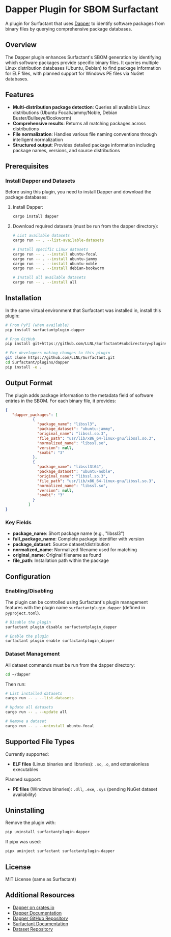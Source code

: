 # Dapper Plugin for SBOM Surfactant

A plugin for Surfactant that uses [Dapper](https://github.com/LLNL/dapper) to identify software packages from binary files by querying comprehensive package databases.

## Overview

The Dapper plugin enhances Surfactant's SBOM generation by identifying which software packages provide specific binary files. It queries multiple Linux distribution databases (Ubuntu, Debian) to find package information for ELF files, with planned support for Windows PE files via NuGet databases.

## Features

- **Multi-distribution package detection**: Queries all available Linux distributions (Ubuntu Focal/Jammy/Noble, Debian Buster/Bullseye/Bookworm)
- **Comprehensive results**: Returns all matching packages across distributions
- **File normalization**: Handles various file naming conventions through intelligent normalization
- **Structured output**: Provides detailed package information including package names, versions, and source distributions

## Prerequisites

### Install Dapper and Datasets

Before using this plugin, you need to install Dapper and download the package databases:

1. Install Dapper:
   ```bash
   cargo install dapper
   ```

2. Download required datasets (must be run from the dapper directory):
   ```bash
   # List available datasets
   cargo run -- . --list-available-datasets

   # Install specific Linux datasets
   cargo run -- . --install ubuntu-focal
   cargo run -- . --install ubuntu-jammy
   cargo run -- . --install ubuntu-noble
   cargo run -- . --install debian-bookworm

   # Install all available datasets
   cargo run -- . --install all
   ```

## Installation

In the same virtual environment that Surfactant was installed in, install this plugin:

```bash
# From PyPI (when available)
pip install surfactantplugin-dapper

# From GitHub
pip install git+https://github.com/LLNL/Surfactant#subdirectory=plugins/dapper

# For developers making changes to this plugin
git clone https://github.com/LLNL/Surfactant.git
cd Surfactant/plugins/dapper
pip install -e .
```


## Output Format

The plugin adds package information to the metadata field of software entries in the SBOM. For each binary file, it provides:

```json
{
   "dapper_packages": [
            {
              "package_name": "libssl3",
              "package_dataset": "ubuntu-jammy",
              "original_name": "libssl.so.3",
              "file_path": "usr/lib/x86_64-linux-gnu/libssl.so.3",
              "normalized_name": "libssl.so",
              "version": null,
              "soabi": "3"
            },
            {
              "package_name": "libssl3t64",
              "package_dataset": "ubuntu-noble",
              "original_name": "libssl.so.3",
              "file_path": "usr/lib/x86_64-linux-gnu/libssl.so.3",
              "normalized_name": "libssl.so",
              "version": null,
              "soabi": "3"
            }
          ]
}
```

### Key Fields

- **package_name**: Short package name (e.g., "libssl3")
- **full_package_name**: Complete package identifier with version
- **package_dataset**: Source dataset/distribution
- **normalized_name**: Normalized filename used for matching
- **original_name**: Original filename as found
- **file_path**: Installation path within the package

## Configuration

### Enabling/Disabling

The plugin can be controlled using Surfactant's plugin management features with the plugin name `surfactantplugin_dapper` (defined in `pyproject.toml`).

```bash
# Disable the plugin
surfactant plugin disable surfactantplugin_dapper

# Enable the plugin
surfactant plugin enable surfactantplugin_dapper
```

### Dataset Management

All dataset commands must be run from the dapper directory:

```bash
cd ~/dapper
```

Then run:

```bash
# List installed datasets
cargo run -- . --list-datasets

# Update all datasets
cargo run -- . --update all

# Remove a dataset
cargo run -- . --uninstall ubuntu-focal
```

## Supported File Types

Currently supported:
- **ELF files** (Linux binaries and libraries): `.so`, `.o`, and extensionless executables

Planned support:
- **PE files** (Windows binaries): `.dll`, `.exe`, `.sys` (pending NuGet dataset availability)


## Uninstalling

Remove the plugin with:
```bash
pip uninstall surfactantplugin-dapper
```

If pipx was used:
```bash
pipx uninject surfactant surfactantplugin-dapper
```

## License

MIT License (same as Surfactant)

## Additional Resources
- [Dapper on crates.io](https://crates.io/crates/dapper)
- [Dapper Documentation](https://dapper.readthedocs.io)
- [Dapper GitHub Repository](https://github.com/LLNL/dapper)
- [Surfactant Documentation](https://surfactant.readthedocs.io)
- [Dataset Repository](https://huggingface.co/datasets/dapper-datasets)
